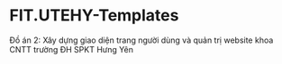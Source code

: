 # FIT.UTEHY-Templates
Đồ án 2: Xây dựng giao diện trang người dùng và quản trị website khoa CNTT trường ĐH SPKT Hưng Yên
